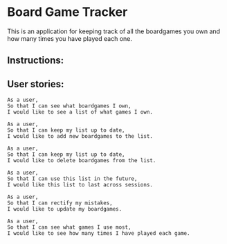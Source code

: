 # Board Game Tracker

This is an application for keeping track of all the boardgames you own and how many times you have played each one.

## Instructions:



## User stories:

```
As a user, 
So that I can see what boardgames I own, 
I would like to see a list of what games I own.
``` 

```
As a user, 
So that I can keep my list up to date, 
I would like to add new boardgames to the list.
```

```
As a user, 
So that I can keep my list up to date, 
I would like to delete boardgames from the list.
```
```
As a user, 
So that I can use this list in the future, 
I would like this list to last across sessions.
```

```
As a user, 
So that I can rectify my mistakes, 
I would like to update my boardgames. 
```

```
As a user, 
So that I can see what games I use most, 
I would like to see how many times I have played each game. 
```
